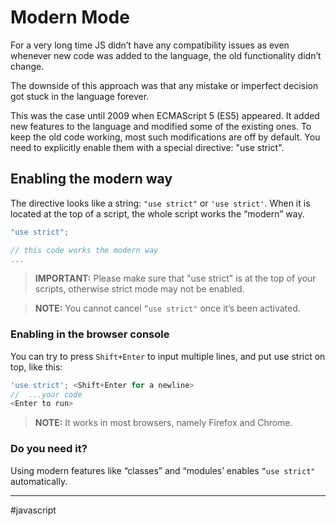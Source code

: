 # Modern Mode

For a very long time JS didn’t have any compatibility issues as even whenever new code was added to the language, the old functionality didn’t change.

The downside of this approach was that any mistake or imperfect decision got stuck in the language forever.

This was the case until 2009 when ECMAScript 5 (ES5) appeared. It added new features to the language and modified some of the existing ones. To keep the old code working, most such modifications are off by default. You need to explicitly enable them with a special directive: "use strict".

## Enabling the modern way

The directive looks like a string: `"use strict"` or `'use strict'`. When it is located at the top of a script, the whole script works the “modern” way.

```js
"use strict";

// this code works the modern way
...
```

> **IMPORTANT:** Please make sure that "use strict" is at the top of your scripts, otherwise strict mode may not be enabled.

> **NOTE:** You cannot cancel `”use strict"` once it’s been activated.

### Enabling in the browser console

You can try to press `Shift+Enter` to input multiple lines, and put use strict on top, like this:

```js
'use strict'; <Shift+Enter for a newline>
//  ...your code
<Enter to run>
```

> **NOTE:** It works in most browsers, namely Firefox and Chrome.

### Do you need it?

Using modern features like “classes” and “modules’ enables `”use strict"` automatically.

---

#javascript